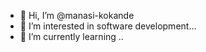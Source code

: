 - 👋 Hi, I’m @manasi-kokande
- 👀 I’m interested in software development...
- 🌱 I’m currently learning ..
